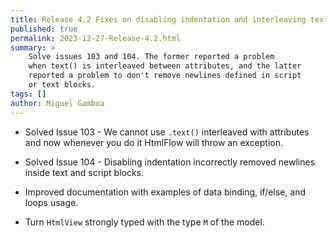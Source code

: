 ```yaml
---
title: Release 4.2 Fixes on disabling indentation and interleaving text with attributes. Turn HtmlView strongly typed with M.
published: true
permalink: 2023-12-27-Release-4.2.html
summary: >
    Solve issues 103 and 104. The former reported a problem 
    when text() is interleaved between attributes, and the latter
    reported a problem to don't remove newlines defined in script
    or text blocks.
tags: []
author: Miguel Gamboa  
---
```


* Solved Issue 103 - We cannot use `.text()` interleaved with attributes and now whenever you do it HtmlFlow will throw an exception.

* Solved Issue 104 - Disabling indentation incorrectly removed newlines inside text and script blocks.

* Improved documentation with examples of data binding, if/else, and loops usage.

* Turn `HtmlView` strongly typed with the type `M` of the model.
